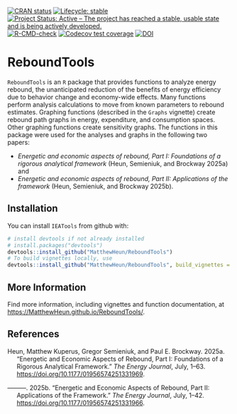 
<!-- README.md is generated from README.Rmd. Please edit README.Rmd -->

<!-- badges: start -->

[![CRAN
status](https://www.r-pkg.org/badges/version/ReboundTools)](https://cran.r-project.org/package=ReboundTools)
[![Lifecycle:
stable](https://img.shields.io/badge/lifecycle-stable-brightgreen.svg)](https://lifecycle.r-lib.org/articles/stages.html#stable)
[![Project Status: Active – The project has reached a stable, usable
state and is being actively
developed.](https://www.repostatus.org/badges/latest/active.svg)](https://www.repostatus.org/#active)
[![R-CMD-check](https://github.com/MatthewHeun/ReboundTools/actions/workflows/R-CMD-check.yaml/badge.svg)](https://github.com/MatthewHeun/ReboundTools/actions/workflows/R-CMD-check.yaml)
[![Codecov test
coverage](https://codecov.io/gh/MatthewHeun/ReboundTools/graph/badge.svg)](https://app.codecov.io/gh/MatthewHeun/ReboundTools)
[![DOI](https://zenodo.org/badge/DOI/10.5281/zenodo.4999846.svg)](https://doi.org/10.5281/zenodo.4999846)
<!-- badges: end -->

# ReboundTools

`ReboundTools` is an `R` package that provides functions to analyze
energy rebound, the unanticipated reduction of the benefits of energy
efficiency due to behavior change and economy-wide effects. Many
functions perform analysis calculations to move from known parameters to
rebound estimates. Graphing functions (described in the `Graphs`
vignette) create rebound path graphs in energy, expenditure, and
consumption spaces. Other graphing functions create sensitivity graphs.
The functions in this package were used for the analyses and graphs in
the following two papers:

- *Energetic and economic aspects of rebound, Part I: Foundations of a
  rigorous analytical framework* (Heun, Semieniuk, and Brockway 2025a)
  and
- *Energetic and economic aspects of rebound, Part II: Applications of
  the framework* (Heun, Semieniuk, and Brockway 2025b).

## Installation

<!-- You can install `ReboundTools` from CRAN with: -->

<!-- ```{r CRAN-installation, eval = FALSE} -->

<!-- install.packages("ReboundTools") -->

<!-- ``` -->

<!-- You can install a recent development version of `ReboundTools` from github with: -->

You can install `IEATools` from github with:

``` r
# install devtools if not already installed
# install.packages("devtools")
devtools::install_github("MatthewHeun/ReboundTools")
# To build vignettes locally, use
devtools::install_github("MatthewHeun/ReboundTools", build_vignettes = TRUE)
```

## More Information

Find more information, including vignettes and function documentation,
at <https://MatthewHeun.github.io/ReboundTools/>.

## References

<div id="refs" class="references csl-bib-body hanging-indent"
entry-spacing="0">

<div id="ref-Heun:2025-1" class="csl-entry">

Heun, Matthew Kuperus, Gregor Semieniuk, and Paul E. Brockway. 2025a.
“Energetic and Economic Aspects of Rebound, Part I: Foundations of a
Rigorous Analytical Framework.” *The Energy Journal*, July, 1–63.
<https://doi.org/10.1177/01956574251331969>.

</div>

<div id="ref-Heun:2025-2" class="csl-entry">

———. 2025b. “Energetic and Economic Aspects of Rebound, Part II:
Applications of the Framework.” *The Energy Journal*, July, 1–42.
<https://doi.org/10.1177/01956574251331966>.

</div>

</div>
